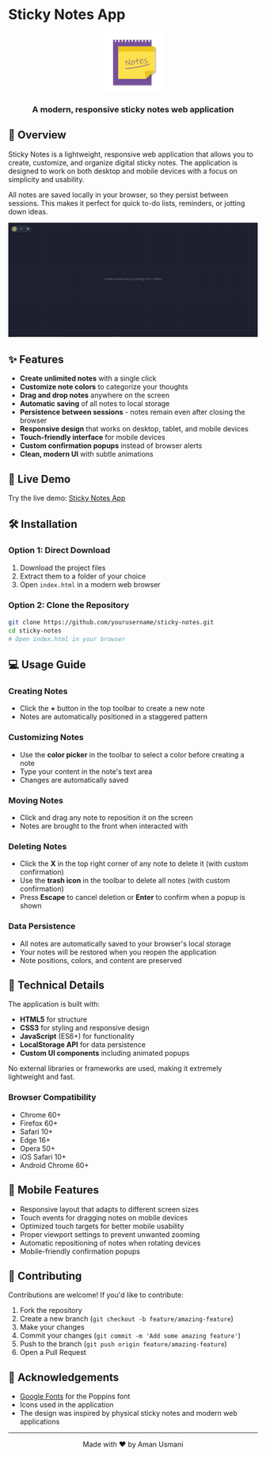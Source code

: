 # Sticky Notes App

<div align="center">
  <img src="./Assets/android-chrome-512x512.png" alt="Sticky Notes Logo" width="120" height="120">
  <h3>A modern, responsive sticky notes web application</h3>
</div>

## 📝 Overview

Sticky Notes is a lightweight, responsive web application that allows you to create, customize, and organize digital sticky notes. The application is designed to work on both desktop and mobile devices with a focus on simplicity and usability.

All notes are saved locally in your browser, so they persist between sessions. This makes it perfect for quick to-do lists, reminders, or jotting down ideas.

<div align="center">
  <img src="./Assets/image.png" alt="Sticky Notes Screenshot" width="800">
</div>

## ✨ Features

- **Create unlimited notes** with a single click
- **Customize note colors** to categorize your thoughts
- **Drag and drop notes** anywhere on the screen
- **Automatic saving** of all notes to local storage
- **Persistence between sessions** - notes remain even after closing the browser
- **Responsive design** that works on desktop, tablet, and mobile devices
- **Touch-friendly interface** for mobile devices
- **Custom confirmation popups** instead of browser alerts
- **Clean, modern UI** with subtle animations

## 🚀 Live Demo

Try the live demo: [Sticky Notes App](https://stickynotesbyaman.netlify.app/)

## 🛠️ Installation

### Option 1: Direct Download

1. Download the project files
2. Extract them to a folder of your choice
3. Open `index.html` in a modern web browser

### Option 2: Clone the Repository

```bash
git clone https://github.com/yourusername/sticky-notes.git
cd sticky-notes
# Open index.html in your browser
```

## 💻 Usage Guide

### Creating Notes
- Click the **+** button in the top toolbar to create a new note
- Notes are automatically positioned in a staggered pattern

### Customizing Notes
- Use the **color picker** in the toolbar to select a color before creating a note
- Type your content in the note's text area
- Changes are automatically saved

### Moving Notes
- Click and drag any note to reposition it on the screen
- Notes are brought to the front when interacted with

### Deleting Notes
- Click the **X** in the top right corner of any note to delete it (with custom confirmation)
- Use the **trash icon** in the toolbar to delete all notes (with custom confirmation)
- Press **Escape** to cancel deletion or **Enter** to confirm when a popup is shown

### Data Persistence
- All notes are automatically saved to your browser's local storage
- Your notes will be restored when you reopen the application
- Note positions, colors, and content are preserved

## 🔧 Technical Details

The application is built with:

- **HTML5** for structure
- **CSS3** for styling and responsive design
- **JavaScript** (ES6+) for functionality
- **LocalStorage API** for data persistence
- **Custom UI components** including animated popups

No external libraries or frameworks are used, making it extremely lightweight and fast.

### Browser Compatibility

- Chrome 60+
- Firefox 60+
- Safari 10+
- Edge 16+
- Opera 50+
- iOS Safari 10+
- Android Chrome 60+

## 📱 Mobile Features

- Responsive layout that adapts to different screen sizes
- Touch events for dragging notes on mobile devices
- Optimized touch targets for better mobile usability
- Proper viewport settings to prevent unwanted zooming
- Automatic repositioning of notes when rotating devices
- Mobile-friendly confirmation popups

## 🤝 Contributing

Contributions are welcome! If you'd like to contribute:

1. Fork the repository
2. Create a new branch (`git checkout -b feature/amazing-feature`)
3. Make your changes
4. Commit your changes (`git commit -m 'Add some amazing feature'`)
5. Push to the branch (`git push origin feature/amazing-feature`)
6. Open a Pull Request



## 🙏 Acknowledgements

- [Google Fonts](https://fonts.google.com/) for the Poppins font
- Icons used in the application
- The design was inspired by physical sticky notes and modern web applications

---

<div align="center">
  Made with ❤️ by Aman Usmani
</div> 